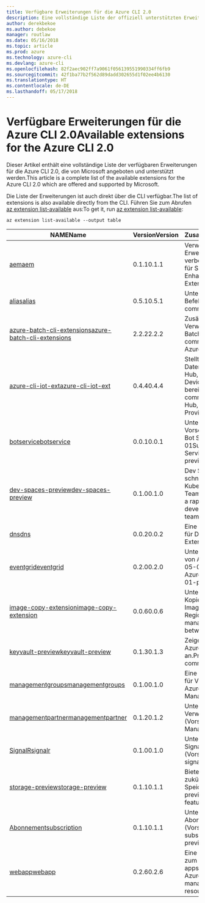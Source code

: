 ```yaml
---
title: Verfügbare Erweiterungen für die Azure CLI 2.0
description: Eine vollständige Liste der offiziell unterstützten Erweiterungen für die Azure CLI 2.0
author: derekbekoe
ms.author: debekoe
manager: routlaw
ms.date: 05/16/2018
ms.topic: article
ms.prod: azure
ms.technology: azure-cli
ms.devlang: azure-cli
ms.openlocfilehash: 82f2aec902ff7a9061f056139551990334ff6fb9
ms.sourcegitcommit: 42f1ba77b2f562d89dadd302655d1f02ee4b6130
ms.translationtype: HT
ms.contentlocale: de-DE
ms.lasthandoff: 05/17/2018
---
```

# <a name="available-extensions-for-the-azure-cli-20"></a><span data-ttu-id="62e3c-103">Verfügbare Erweiterungen für die Azure CLI 2.0</span><span class="sxs-lookup"><span data-stu-id="62e3c-103">Available extensions for the Azure CLI 2.0</span></span>

<span data-ttu-id="62e3c-104">Dieser Artikel enthält eine vollständige Liste der verfügbaren Erweiterungen für die Azure CLI 2.0, die von Microsoft angeboten und unterstützt werden.</span><span class="sxs-lookup"><span data-stu-id="62e3c-104">This article is a complete list of the available extensions for the Azure CLI 2.0 which are offered and supported by Microsoft.</span></span>

<span data-ttu-id="62e3c-105">Die Liste der Erweiterungen ist auch direkt über die CLI verfügbar.</span><span class="sxs-lookup"><span data-stu-id="62e3c-105">The list of extensions is also available directly from the CLI.</span></span> <span data-ttu-id="62e3c-106">Führen Sie zum Abrufen [az extension list-available](/cli/azure/extension?view=azure-cli-latest#az-extension-list-available) aus:</span><span class="sxs-lookup"><span data-stu-id="62e3c-106">To get it, run [az extension list-available](/cli/azure/extension?view=azure-cli-latest#az-extension-list-available):</span></span>

```azurecli
az extension list-available --output table
```

| <span data-ttu-id="62e3c-107">NAME</span><span class="sxs-lookup"><span data-stu-id="62e3c-107">Name</span></span> | <span data-ttu-id="62e3c-108">Version</span><span class="sxs-lookup"><span data-stu-id="62e3c-108">Version</span></span> | <span data-ttu-id="62e3c-109">Zusammenfassung</span><span class="sxs-lookup"><span data-stu-id="62e3c-109">Summary</span></span> | <span data-ttu-id="62e3c-110">Vorschau</span><span class="sxs-lookup"><span data-stu-id="62e3c-110">Preview</span></span> |
|------|---------|---------|---------|
| [<span data-ttu-id="62e3c-111">aem</span><span class="sxs-lookup"><span data-stu-id="62e3c-111">aem</span></span>](https://github.com/Azure/azure-cli-extensions) | <span data-ttu-id="62e3c-112">0.1.1</span><span class="sxs-lookup"><span data-stu-id="62e3c-112">0.1.1</span></span> | <span data-ttu-id="62e3c-113">Verwalten der Azure-Erweiterungen zur verbesserten Überwachung für SAP</span><span class="sxs-lookup"><span data-stu-id="62e3c-113">Manage Azure Enhanced Monitoring Extensions for SAP</span></span> |  |
| [<span data-ttu-id="62e3c-114">alias</span><span class="sxs-lookup"><span data-stu-id="62e3c-114">alias</span></span>](https://github.com/Azure/azure-cli-extensions) | <span data-ttu-id="62e3c-115">0.5.1</span><span class="sxs-lookup"><span data-stu-id="62e3c-115">0.5.1</span></span> | <span data-ttu-id="62e3c-116">Unterstützung für Befehlsaliase</span><span class="sxs-lookup"><span data-stu-id="62e3c-116">Support for command aliases</span></span> | <span data-ttu-id="62e3c-117">Ja</span><span class="sxs-lookup"><span data-stu-id="62e3c-117">Yes</span></span> |
| [<span data-ttu-id="62e3c-118">azure-batch-cli-extensions</span><span class="sxs-lookup"><span data-stu-id="62e3c-118">azure-batch-cli-extensions</span></span>](https://github.com/Azure/azure-batch-cli-extensions) | <span data-ttu-id="62e3c-119">2.2.2</span><span class="sxs-lookup"><span data-stu-id="62e3c-119">2.2.2</span></span> | <span data-ttu-id="62e3c-120">Zusätzliche Befehle für die Verwendung des Azure Batch-Diensts</span><span class="sxs-lookup"><span data-stu-id="62e3c-120">Additional commands for working with Azure Batch service</span></span> |  |
| [<span data-ttu-id="62e3c-121">azure-cli-iot-ext</span><span class="sxs-lookup"><span data-stu-id="62e3c-121">azure-cli-iot-ext</span></span>](https://github.com/azure/azure-iot-cli-extension) | <span data-ttu-id="62e3c-122">0.4.4</span><span class="sxs-lookup"><span data-stu-id="62e3c-122">0.4.4</span></span> | <span data-ttu-id="62e3c-123">Stellt die Befehlsebene der Datenebene für Azure IoT Hub, IoT Edge und den IoT Device Provisioning-Dienst bereit</span><span class="sxs-lookup"><span data-stu-id="62e3c-123">Provides the data plane command layer for Azure IoT Hub, IoT Edge and IoT Device Provisioning Service</span></span> |  |
| [<span data-ttu-id="62e3c-124">botservice</span><span class="sxs-lookup"><span data-stu-id="62e3c-124">botservice</span></span>](https://github.com/Azure/azure-cli-extensions) | <span data-ttu-id="62e3c-125">0.0.1</span><span class="sxs-lookup"><span data-stu-id="62e3c-125">0.0.1</span></span> | <span data-ttu-id="62e3c-126">Unterstützung für die Vorschaufeatures von Azure Bot Service 2017-12-01</span><span class="sxs-lookup"><span data-stu-id="62e3c-126">Support for Azure Bot Service 2017-12-01 preview features</span></span> | <span data-ttu-id="62e3c-127">Ja</span><span class="sxs-lookup"><span data-stu-id="62e3c-127">Yes</span></span> |
| [<span data-ttu-id="62e3c-128">dev-spaces-preview</span><span class="sxs-lookup"><span data-stu-id="62e3c-128">dev-spaces-preview</span></span>](https://github.com/Azure/azure-cli-extensions) | <span data-ttu-id="62e3c-129">0.1.0</span><span class="sxs-lookup"><span data-stu-id="62e3c-129">0.1.0</span></span> | <span data-ttu-id="62e3c-130">Dev Spaces ermöglicht eine schnelle, iterative Kubernetes-Bereitstellung für Teams.</span><span class="sxs-lookup"><span data-stu-id="62e3c-130">Dev Spaces provides a rapid, iterative Kubernetes development experience for teams.</span></span> | <span data-ttu-id="62e3c-131">Ja</span><span class="sxs-lookup"><span data-stu-id="62e3c-131">Yes</span></span> |
| [<span data-ttu-id="62e3c-132">dns</span><span class="sxs-lookup"><span data-stu-id="62e3c-132">dns</span></span>](https://github.com/Azure/azure-cli-extensions) | <span data-ttu-id="62e3c-133">0.0.2</span><span class="sxs-lookup"><span data-stu-id="62e3c-133">0.0.2</span></span> | <span data-ttu-id="62e3c-134">Eine Azure CLI-Erweiterung für DNS-Zonen</span><span class="sxs-lookup"><span data-stu-id="62e3c-134">An Azure CLI Extension for DNS zones</span></span> |  |
| [<span data-ttu-id="62e3c-135">eventgrid</span><span class="sxs-lookup"><span data-stu-id="62e3c-135">eventgrid</span></span>](https://github.com/Azure/azure-cli-extensions) | <span data-ttu-id="62e3c-136">0.2.0</span><span class="sxs-lookup"><span data-stu-id="62e3c-136">0.2.0</span></span> | <span data-ttu-id="62e3c-137">Unterstützung für Features von Azure EventGrid 2018-05-01-preview</span><span class="sxs-lookup"><span data-stu-id="62e3c-137">Support for Azure EventGrid 2018-05-01-preview features</span></span> | <span data-ttu-id="62e3c-138">Ja</span><span class="sxs-lookup"><span data-stu-id="62e3c-138">Yes</span></span> |
| [<span data-ttu-id="62e3c-139">image-copy-extension</span><span class="sxs-lookup"><span data-stu-id="62e3c-139">image-copy-extension</span></span>](https://github.com/Azure/azure-cli-extensions) | <span data-ttu-id="62e3c-140">0.0.6</span><span class="sxs-lookup"><span data-stu-id="62e3c-140">0.0.6</span></span> | <span data-ttu-id="62e3c-141">Unterstützung für das Kopieren verwalteter VM-Images zwischen Regionen</span><span class="sxs-lookup"><span data-stu-id="62e3c-141">Support for copying managed vm images between regions</span></span> |  |
| [<span data-ttu-id="62e3c-142">keyvault-preview</span><span class="sxs-lookup"><span data-stu-id="62e3c-142">keyvault-preview</span></span>](https://github.com/Azure/azure-keyvault-cli-extension) | <span data-ttu-id="62e3c-143">0.1.3</span><span class="sxs-lookup"><span data-stu-id="62e3c-143">0.1.3</span></span> | <span data-ttu-id="62e3c-144">Zeigen Sie eine Vorschau der Azure Key Vault-Befehle an.</span><span class="sxs-lookup"><span data-stu-id="62e3c-144">Preview Azure Key Vault commands.</span></span> | <span data-ttu-id="62e3c-145">Ja</span><span class="sxs-lookup"><span data-stu-id="62e3c-145">Yes</span></span> |
| [<span data-ttu-id="62e3c-146">managementgroups</span><span class="sxs-lookup"><span data-stu-id="62e3c-146">managementgroups</span></span>](https://github.com/Azure/azure-cli-extensions) | <span data-ttu-id="62e3c-147">0.1.0</span><span class="sxs-lookup"><span data-stu-id="62e3c-147">0.1.0</span></span> | <span data-ttu-id="62e3c-148">Eine Azure CLI-Erweiterung für Verwaltungsgruppen</span><span class="sxs-lookup"><span data-stu-id="62e3c-148">An Azure CLI Extension for Management Groups</span></span> |  |
| [<span data-ttu-id="62e3c-149">managementpartner</span><span class="sxs-lookup"><span data-stu-id="62e3c-149">managementpartner</span></span>](https://github.com/Azure/azure-cli-extensions) | <span data-ttu-id="62e3c-150">0.1.2</span><span class="sxs-lookup"><span data-stu-id="62e3c-150">0.1.2</span></span> | <span data-ttu-id="62e3c-151">Unterstützung für Verwaltungspartner (Vorschauversion)</span><span class="sxs-lookup"><span data-stu-id="62e3c-151">Support for Management Partner preview</span></span> |  |
| [<span data-ttu-id="62e3c-152">SignalR</span><span class="sxs-lookup"><span data-stu-id="62e3c-152">signalr</span></span>](https://github.com/Azure/azure-cli-extensions) | <span data-ttu-id="62e3c-153">0.1.0</span><span class="sxs-lookup"><span data-stu-id="62e3c-153">0.1.0</span></span> | <span data-ttu-id="62e3c-154">Unterstützung für die SignalR-Verwaltung (Vorschauversion)</span><span class="sxs-lookup"><span data-stu-id="62e3c-154">Support for signalr management preview.</span></span> | <span data-ttu-id="62e3c-155">Ja</span><span class="sxs-lookup"><span data-stu-id="62e3c-155">Yes</span></span> |
| [<span data-ttu-id="62e3c-156">storage-preview</span><span class="sxs-lookup"><span data-stu-id="62e3c-156">storage-preview</span></span>](https://github.com/Azure/azure-cli-extensions) | <span data-ttu-id="62e3c-157">0.1.1</span><span class="sxs-lookup"><span data-stu-id="62e3c-157">0.1.1</span></span> | <span data-ttu-id="62e3c-158">Bietet eine Vorschau für zukünftige Speicherfeatures.</span><span class="sxs-lookup"><span data-stu-id="62e3c-158">Provides a preview for upcoming storage features.</span></span> | <span data-ttu-id="62e3c-159">Ja</span><span class="sxs-lookup"><span data-stu-id="62e3c-159">Yes</span></span> |
| [<span data-ttu-id="62e3c-160">Abonnement</span><span class="sxs-lookup"><span data-stu-id="62e3c-160">subscription</span></span>](https://github.com/Azure/azure-cli-extensions) | <span data-ttu-id="62e3c-161">0.1.1</span><span class="sxs-lookup"><span data-stu-id="62e3c-161">0.1.1</span></span> | <span data-ttu-id="62e3c-162">Unterstützung für die Abonnementverwaltung (Vorschauversion)</span><span class="sxs-lookup"><span data-stu-id="62e3c-162">Support for subscription management preview.</span></span> |  |
| [<span data-ttu-id="62e3c-163">webapp</span><span class="sxs-lookup"><span data-stu-id="62e3c-163">webapp</span></span>](https://github.com/Azure/azure-cli-extensions) | <span data-ttu-id="62e3c-164">0.2.6</span><span class="sxs-lookup"><span data-stu-id="62e3c-164">0.2.6</span></span> | <span data-ttu-id="62e3c-165">Eine Azure CLI-Erweiterung zum Verwalten von appservice-Ressourcen</span><span class="sxs-lookup"><span data-stu-id="62e3c-165">An Azure CLI Extension to manage appservice resources</span></span> | <span data-ttu-id="62e3c-166">Ja</span><span class="sxs-lookup"><span data-stu-id="62e3c-166">Yes</span></span> |
